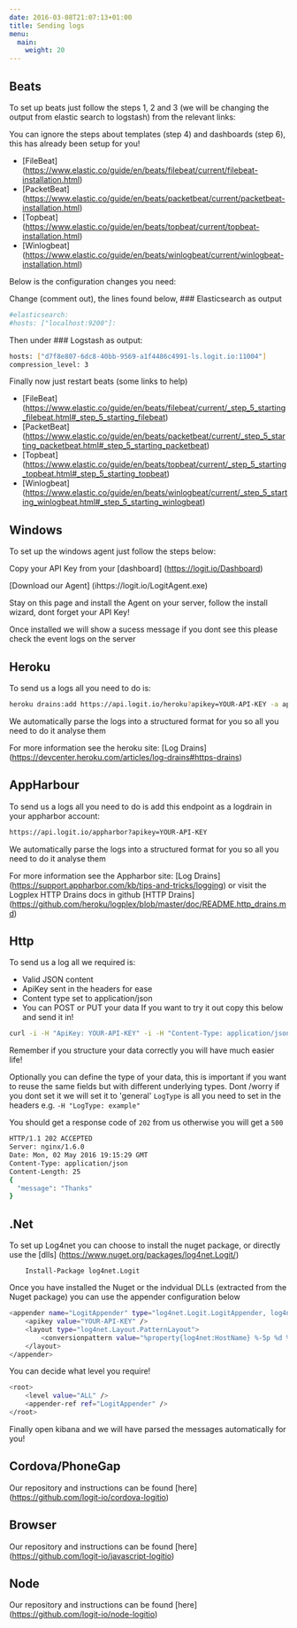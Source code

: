 ```yaml
---
date: 2016-03-08T21:07:13+01:00
title: Sending logs
menu:
  main:
    weight: 20
---
```


## Beats

To set up beats just follow the steps 1, 2 and 3 (we will be changing the output from elastic search to logstash) from the relevant links:

You can ignore the steps about templates (step 4) and dashboards (step 6), this has already been setup for you!

* [FileBeat] (https://www.elastic.co/guide/en/beats/filebeat/current/filebeat-installation.html)
* [PacketBeat] (https://www.elastic.co/guide/en/beats/packetbeat/current/packetbeat-installation.html)
* [Topbeat] (https://www.elastic.co/guide/en/beats/topbeat/current/topbeat-installation.html)
* [Winlogbeat] (https://www.elastic.co/guide/en/beats/winlogbeat/current/winlogbeat-installation.html)

Below is the configuration changes you need:

Change (comment out), the lines found below, ### Elasticsearch as output
```sh
#elasticsearch:
#hosts: ["localhost:9200"]:
```
Then under ### Logstash as output:
```sh
hosts: ["d7f8e807-6dc8-40bb-9569-a1f4486c4991-ls.logit.io:11004"]
compression_level: 3
```
Finally now just restart beats (some links to help)

* [FileBeat] (https://www.elastic.co/guide/en/beats/filebeat/current/_step_5_starting_filebeat.html#_step_5_starting_filebeat)
* [PacketBeat] (https://www.elastic.co/guide/en/beats/packetbeat/current/_step_5_starting_packetbeat.html#_step_5_starting_packetbeat)
* [Topbeat] (https://www.elastic.co/guide/en/beats/topbeat/current/_step_5_starting_topbeat.html#_step_5_starting_topbeat)
* [Winlogbeat] (https://www.elastic.co/guide/en/beats/winlogbeat/current/_step_5_starting_winlogbeat.html#_step_5_starting_winlogbeat)

## Windows

To set up the windows agent just follow the steps below:

Copy your API Key from your [dashboard] (https://logit.io/Dashboard)

[Download our Agent] (ihttps://logit.io/LogitAgent.exe)

Stay on this page and install the Agent on your server, follow the install wizard, dont forget your API Key!

Once installed we will show a sucess message if you dont see this please check the event logs on the server

## Heroku

To send us a logs all you need to do is:

```sh
heroku drains:add https://api.logit.io/heroku?apikey=YOUR-API-KEY -a appname
```

We automatically parse the logs into a structured format for you so all you need to do it analyse them

For more information see the heroku site: [Log Drains] (https://devcenter.heroku.com/articles/log-drains#https-drains)

## AppHarbour

To send us a logs all you need to do is add this endpoint as a logdrain in your appharbor account:
```sh
https://api.logit.io/appharbor?apikey=YOUR-API-KEY
```

We automatically parse the logs into a structured format for you so all you need to do it analyse them

For more information see the Appharbor site: [Log Drains] (https://support.appharbor.com/kb/tips-and-tricks/logging) or visit the Logplex HTTP Drains docs in github [HTTP Drains] (https://github.com/heroku/logplex/blob/master/doc/README.http_drains.md)

## Http

To send us a log all we required is:

* Valid JSON content
* ApiKey sent in the headers for ease
* Content type set to application/json
* You can POST or PUT your data
If you want to try it out copy this below and send it in!

```sh
curl -i -H "ApiKey: YOUR-API-KEY" -i -H "Content-Type: application/json" http://api.logit.io/v2 -d '{"username":"xyz","password": { "a": 1, "b": 2 } }'
```

Remember if you structure your data correctly you will have much easier life!

Optionally you can define the type of your data, this is important if you want to reuse the same fields but with different underlying types. Dont /worry if you dont set it we will set it to 'general' `LogType` is all you need to set in the headers e.g. `-H "LogType: example"`

You should get a response code of `202` from us otherwise you will get a `500`

```sh
HTTP/1.1 202 ACCEPTED
Server: nginx/1.6.0
Date: Mon, 02 May 2016 19:15:29 GMT
Content-Type: application/json
Content-Length: 25
{
  "message": "Thanks"
}
```
## .Net

To set up Log4net you can choose to install the nuget package, or directly use the [dlls] (https://www.nuget.org/packages/log4net.Logit/)
```
    Install-Package log4net.Logit
```


Once you have installed the Nuget or the indvidual DLLs (extracted from the Nuget package) you can use the appender configuration below
```sh
<appender name="LogitAppender" type="log4net.Logit.LogitAppender, log4net.Logit">
    <apikey value="YOUR-API-KEY" />
    <layout type="log4net.Layout.PatternLayout">
        <conversionpattern value="%property{log4net:HostName} %-5p %d %5rms %-22.22c{1} %-18.18M - %m%n" />
    </layout>
</appender>
```
You can decide what level you require!
```sh
<root>
    <level value="ALL" />
    <appender-ref ref="LogitAppender" />
</root>
```
Finally open kibana and we will have parsed the messages automatically for you!

## Cordova/PhoneGap

Our repository and instructions can be found [here] (https://github.com/logit-io/cordova-logitio)

## Browser

Our repository and instructions can be found [here] (https://github.com/logit-io/javascript-logitio)

## Node

Our repository and instructions can be found [here] (https://github.com/logit-io/node-logitio)
